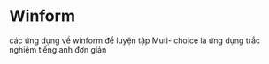 # Winform
 các ứng dụng về winform để luyện tập
Muti- choice là ứng dụng trắc nghiệm tiếng anh đơn giản
